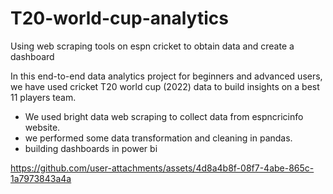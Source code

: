 # T20-world-cup-analytics
Using web scraping tools on espn cricket to obtain data and create a dashboard


In this end-to-end data analytics project for beginners and advanced users, we have used cricket T20 world cup (2022) data to build insights on a best 11 players team.
- We used bright data web scraping to collect data from espncricinfo website.
- we performed some data transformation and cleaning in pandas.
- building dashboards in power bi


https://github.com/user-attachments/assets/4d8a4b8f-08f7-4abe-865c-1a7973843a4a

